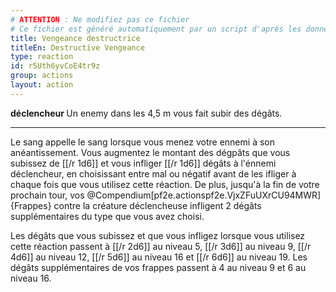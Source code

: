 ```yaml
---
# ATTENTION : Ne modifiez pas ce fichier
# Ce fichier est généré automatiquement par un script d'après les données du module Foundry VTT officiel et de sa traduction
title: Vengeance destructrice
titleEn: Destructive Vengeance
type: reaction
id: r5Uth6yvCoE4tr9z
group: actions
layout: action
---
```

<p><strong>déclencheur </strong>Un enemy dans les 4,5 m vous fait subir des dégâts.</p><hr><p>Le sang appelle le sang lorsque vous menez votre ennemi à son anéantissement. Vous augmentez le montant des dégpâts que vous subissez de [[/r 1d6]] et vous infliger [[/r 1d6]] dégâts à l'énnemi déclencheur, en choisissant entre mal ou négatif avant de les ifliger à chaque fois que vous utilisez cette réaction. De plus, jusqu'à la fin de votre prochain tour, vos @Compendium[pf2e.actionspf2e.VjxZFuUXrCU94MWR]{Frappes} contre la créature déclencheuse infligent 2 dégâts supplémentaires du type que vous avez choisi.</p><p>Les dégâts que vous subissez et que vous infligez lorsque vous utilisez cette réaction passent à [[/r 2d6]] au niveau 5, [[/r 3d6]] au niveau 9, [[/r 4d6]] au niveau 12, [[/r 5d6]] au niveau 16 et [[/r 6d6]] au niveau 19. Les dégâts supplémentaires de vos frappes passent à 4 au niveau 9 et 6 au niveau 16.</p>
